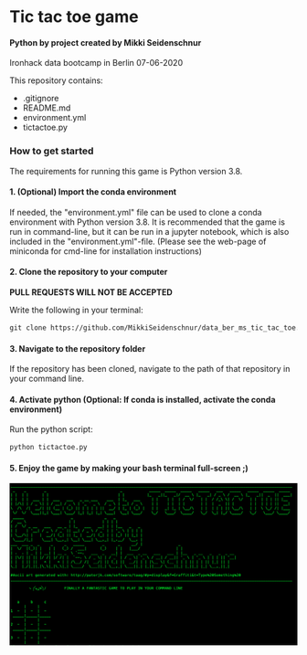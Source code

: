# Tic tac toe game
#### Python by project created by Mikki Seidenschnur
Ironhack data bootcamp in Berlin 07-06-2020

This repository contains:
* .gitignore
* README.md
* environment.yml
* tictactoe.py

### How to get started
The requirements for running this game is Python version 3.8. 

#### 1. (Optional) Import the conda environment
If needed, the "environment.yml" file can be used to clone a conda environment with Python version 3.8.
It is recommended that the game is run in command-line, but it can be run in a jupyter notebook, which is also included in the "environment.yml"-file. 
(Please see the web-page of miniconda for cmd-line for installation instructions)

#### 2. Clone the repository to your computer
**PULL REQUESTS WILL NOT BE ACCEPTED**

Write the following in your terminal:
``` markdown
git clone https://github.com/MikkiSeidenschnur/data_ber_ms_tic_tac_toe.git
```
#### 3. Navigate to the repository folder
If the repository has been cloned, navigate to the path of that repository in your command line.

#### 4. Activate python (Optional: If conda is installed, activate the conda environment)

Run the python script:
``` python
python tictactoe.py
```

#### 5. Enjoy the game by making your bash terminal full-screen ;)
![introduction screen](img/TicTacToe_IntroductionScreen.png "introduction screen")